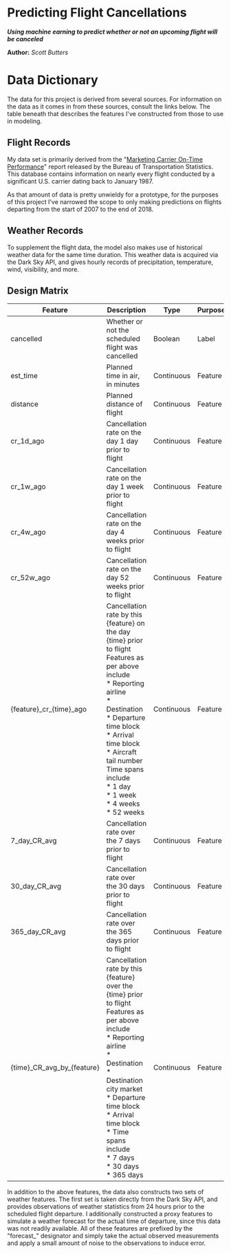 Predicting Flight Cancellations
==============

***Using machine earning to predict whether or not an upcoming flight will be canceled***

**Author:** *Scott Butters*

# Data Dictionary

The data for this project is derived from several sources. For information on the data as it comes in from these sources, consult the links below. The table beneath that describes the features I've constructed from those to use in modeling.

## Flight Records

My data set is primarily derived from the "[Marketing Carrier On-Time Performance](https://www.transtats.bts.gov/Tables.asp?DB_ID=120&DB_Name=Airline%20On-Time%20Performance%20Data&DB_Short_Name=On-Time#)" report released by the Bureau of Transportation Statistics. This database contains information on nearly every flight conducted by a significant U.S. carrier dating back to January 1987.

As that amount of data is pretty unwieldy for a prototype, for the purposes of this project I've narrowed the scope to only making predictions on flights departing from the start of 2007 to the end of 2018.

## Weather Records

To supplement the flight data, the model also makes use of historical weather data for the same time duration. This weather data is acquired via the Dark Sky API, and gives hourly records of precipitation, temperature, wind, visibility, and more. 

## Design Matrix

| Feature                     | Description                                                  | Type       | Purpose |
| --------------------------- | ------------------------------------------------------------ | ---------- | ------- |
| cancelled                   | Whether or not the scheduled flight was cancelled            | Boolean    | Label   |
| est_time                    | Planned time in air, in minutes                              | Continuous | Feature |
| distance                    | Planned distance of flight                                   | Continuous | Feature |
| cr_1d_ago                   | Cancellation rate on the day 1 day prior to flight           | Continuous | Feature |
| cr_1w_ago                   | Cancellation rate on the day 1 week prior to flight          | Continuous | Feature |
| cr_4w_ago                   | Cancellation rate on the day 4 weeks prior to flight         | Continuous | Feature |
| cr_52w_ago                  | Cancellation rate on the day 52 weeks prior to flight        | Continuous | Feature |
| {feature}\_cr\_{time}_ago   | Cancellation rate by this {feature} on the day {time} prior to flight<br />Features as per above include<br />* Reporting airline<br />* Destination<br />* Departure time block<br />* Arrival time block<br />* Aircraft tail number<br />Time spans include<br />* 1 day<br />* 1 week<br />* 4 weeks<br />* 52 weeks | Continuous | Feature |
| 7_day_CR_avg                | Cancellation rate over the 7 days prior to flight            | Continuous | Feature |
| 30_day_CR_avg               | Cancellation rate over the 30 days prior to flight           | Continuous | Feature |
| 365_day_CR_avg              | Cancellation rate over the 365 days prior to flight          | Continuous | Feature |
| {time}\_CR_avg_by_{feature} | Cancellation rate by this {feature} over the {time} prior to flight<br />Features as per above include<br />* Reporting airline<br />* Destination<br />* Destination city market<br />* Departure time block<br />* Arrival time block<br />* Time spans include<br />* 7 days<br />* 30 days<br />* 365 days | Continuous | Feature |

In addition to the above features, the data also constructs two sets of weather features. The first set is taken directly from the Dark Sky API, and provides observations of weather statistics from 24 hours prior to the scheduled flight departure. I additionally constructed a proxy features to simulate a weather forecast for the actual time of departure, since this data was not readily available. All of these features are prefixed by the "forecast_" designator and simply take the actual observed measurements and apply a small amount of noise to the observations to induce error.

